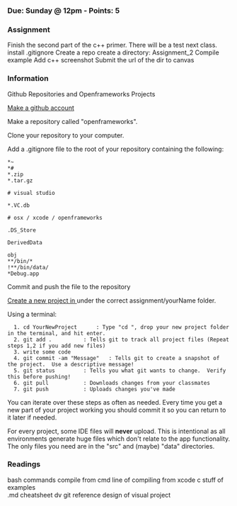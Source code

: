 ### Due: Sunday @ 12pm - Points: 5
### Assignment
Finish the second part of the c++ primer. There will be a test next class.
install .gitignore
Create a repo
create a directory: Assignment_2
Compile example 
Add c++ screenshot
Submit the url of the dir to canvas

### Information
Github Repositories and Openframeworks Projects

[Make a github account](http://gitthub.com)

Make a repository called "openframeworks".

Clone your repository to your computer.

Add a .gitignore file to the root of your repository containing the following:
```
*~
*#
*.zip
*.tar.gz

# visual studio

*.VC.db

# osx / xcode / openframeworks

.DS_Store

DerivedData

obj
**/bin/*
!**/bin/data/
*Debug.app
```
Commit and push the file to the repository


[Create a new project in ](http://openframeworks.cc/learning/01_basics/create_a_new_project/) under the correct assignment/yourName folder.

Using a terminal:

```
  1. cd YourNewProject		: Type "cd ", drop your new project folder in the terminal, and hit enter.
  2. git add .			: Tells git to track all project files (Repeat steps 1,2 if you add new files)
  3. write some code	
  4. git commit -am "Message"	: Tells git to create a snapshot of the project.  Use a descriptive message!
  5. git status			: Tells you what git wants to change.  Verify this before pushing!
  6. git pull			: Downloads changes from your classmates
  7. git push			: Uploads changes you've made
```
You can iterate over these steps as often as needed. Every time you get a new part of your project working you should commit it so you can return to it later if needed.

For every project, some IDE files will **never** upload.  This is intentional as all environments generate huge files which don't relate to the app functionality.  The only files you need are in the "src" and (maybe) "data" directories.


### Readings
bash commands
compile from cmd line 
of  compiling from xcode
c stuff
of examples    
.md cheatsheet
dv git reference
design of visual project
